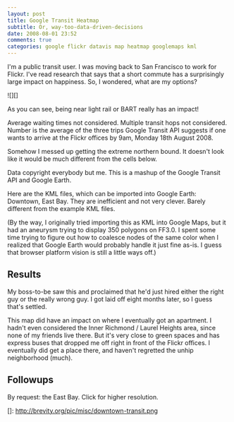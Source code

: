 ```yaml
---
layout: post
title: Google Transit Heatmap
subtitle: Or, way-too-data-driven-decisions
date: 2008-08-01 23:52
comments: true
categories: google flickr datavis map heatmap googlemaps kml
---
```

I'm a public transit user. I was moving back to San Francisco to work
for Flickr. I've read research that says that a short commute has a
surprisingly large impact on happiness. So, I wondered, what are my
options?

<a name="cutid1"></a>
![][]

As you can see, being near light rail or BART really has an impact!

Average waiting times not considered. Multiple transit hops not
considered. Number is the average of the three trips Google Transit API
suggests if one wants to arrive at the Flickr offices by 9am, Monday
18th August 2008.

Somehow I messed up getting the extreme northern bound. It doesn't look
like it would be much different from the cells below.

Data copyright everybody but me. This is a mashup of the Google Transit
API and Google Earth.


Here are the KML files, which can be imported into Google Earth: Downtown, East Bay. They are inefficient and not very clever. Barely different from the example KML files.

(By the way, I originally tried importing this as KML into Google Maps, but it had an aneurysm trying to display 350 polygons on FF3.0. I spent some time trying to figure out how to coalesce nodes of the same color when I realized that Google Earth would probably handle it just fine as-is. I guess that browser platform vision is still a little ways off.)

## Results

My boss-to-be saw this and proclaimed that he'd just hired either the right guy or the really wrong guy. I got laid off eight months later, so I guess that's settled.

This map did have an impact on where I eventually got an apartment. I hadn't even considered the Inner Richmond / Laurel Heights area, since none of my friends live there. But it's very close to green spaces and has express buses that dropped me off right in front of the Flickr offices. I eventually did get a place there, and haven't regretted the unhip neighborhood (much).

## Followups

By request: the East Bay. Click for higher resolution.


  []: http://brevity.org/pic/misc/downtown-transit.png
